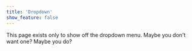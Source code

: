 ```yaml
---
title: 'Dropdown'
show_feature: false
---
```


This page exists only to show off the dropdown menu. Maybe you don't want one? Maybe you do?